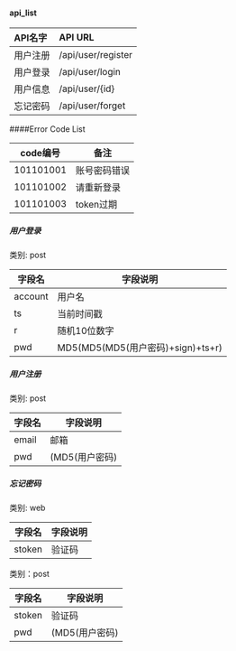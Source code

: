 #### api_list
| API名字 | API URL |
| :---- | :---- |
| 用户注册 | /api/user/register |
| 用户登录 | /api/user/login |
| 用户信息 | /api/user/{id} |
| 忘记密码 | /api/user/forget |



####Error Code List

|code编号|备注|
|-----|-----|
|101101001| 账号密码错误|
|101101002| 请重新登录|
|101101003| token过期|




##### 用户登录

类别: post

|字段名|字段说明|
|----|----|
|account| 用户名|
|ts|当前时间戳|
|r|随机10位数字|
|pwd|MD5(MD5(MD5(用户密码)+sign)+ts+r)|


##### 用户注册

类别: post

|字段名|字段说明|
|----|----|
|email|邮箱|
|pwd|(MD5(用户密码)|


##### 忘记密码

类别: web

|字段名|字段说明|
|----|----|
|stoken| 验证码|

类别：post

|字段名|字段说明|
|----|----|
|stoken| 验证码|
|pwd|(MD5(用户密码)|
